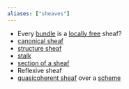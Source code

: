 ```yaml
---
aliases: ["sheaves"]
---
```


- Every [bundle](bundle.md) is a [locally free](locally%20free) sheaf?
- [canonical sheaf](canonical%20sheaf)
- [structure sheaf](structure%20sheaf.md)
- [stalk](stalk)
- [section of a sheaf](section%20of%20a%20sheaf.md)
- Reflexive sheaf
- [quasicoherent sheaf](../quasicoherent%20sheaf.md) over a [scheme](../scheme.md)	